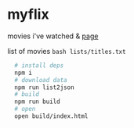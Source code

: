 # myflix

movies i've watched &amp;
[page](http://mmasriera.github.com/myflix)

list of movies ```bash lists/titles.txt```

```bash
  # install deps
  npm i
  # download data
  npm run list2json
  # build
  npm run build
  # open
  open build/index.html
```
